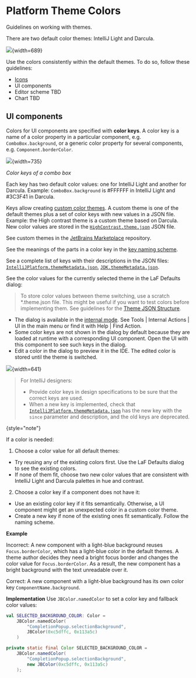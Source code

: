 <!-- Copyright 2000-2025 JetBrains s.r.o. and contributors. Use of this source code is governed by the Apache 2.0 license. -->

# Platform Theme Colors

<link-summary>Guidelines on working with themes.</link-summary>

There are two default color themes: IntelliJ Light and Darcula.

![](01_default_themes.png){width=689}

Use the colors consistently within the default themes. To do so, follow these guidelines:

* [Icons](icons.md)
* UI components
* Editor scheme TBD
* Chart TBD

## UI components

Colors for UI components are specified with **color keys**.
A color key is a name of a color property in a particular component, e.g. `ComboBox.background`, or a generic color property for several components, e.g. `Component.borderColor`.

![](02_keys_naming.png){width=735}

*Color keys of a combo box*

Each key has two default color values: one for IntelliJ Light and another for Darcula. Example: `ComboBox.background` is #FFFFFF in IntelliJ Light and #3C3F41 in Darcula.

Keys allow creating [custom color themes](themes_getting_started.md). A custom theme is one of the default themes plus a set of color keys with new values in a JSON file. Example: the High contrast theme is a custom theme based on Darcula. New color values are stored in the [`HighContrast.theme.json`](%gh-ic%/platform/platform-resources/src/themes/HighContrast.theme.json) JSON file.

See custom themes in the [JetBrains Marketplace](https://plugins.jetbrains.com/search?tags=Theme) repository.

See the meanings of the parts in a color key in the [key naming scheme](themes_metadata.md#key-naming-scheme).

See a complete list of keys with their descriptions in the JSON files: [`IntelliJPlatform.themeMetadata.json`](%gh-ic%/platform/platform-resources/src/themes/metadata/IntelliJPlatform.themeMetadata.json), [`JDK.themeMetadata.json`](%gh-ic%/platform/platform-resources/src/themes/metadata/JDK.themeMetadata.json).

See the color values for the currently selected theme in the <control>LaF Defaults</control> dialog:

> To store color values between theme switching, use a scratch <path>*.theme.json</path> file.
> This might be useful if you want to test colors before implementing them.
> See guidelines for the [Theme JSON Structure](themes_customize.md#defining-named-colors).

* The dialog is available in the [internal mode](enabling_internal.md). See <ui-path>Tools | Internal Actions | UI</ui-path> in the main menu or find it with <control>Help | Find Action</control>.
* Some color keys are not shown in the dialog by default because they are loaded at runtime with a corresponding UI component. Open the UI with this component to see such keys in the dialog.
* Edit a color in the dialog to preview it in the IDE. The edited color is stored until the theme is switched.

![](03_LaF_Defaults.png){width=641}

> For IntelliJ designers:
> * Provide color keys in design specifications to be sure that the correct keys are used.
> * When a new key is implemented, check that [`IntelliJPlatform.themeMetadata.json`](%gh-ic%/platform/platform-resources/src/themes/metadata/IntelliJPlatform.themeMetadata.json) has the new key with the `since` parameter and description, and the old keys are deprecated.
>
{style="note"}

If a color is needed:

1. Choose a color value for all default themes:

* Try reusing any of the existing colors first. Use the LaF Defaults dialog to see the existing colors.
* If none of them fit, choose two new color values that are consistent with IntelliJ Light and Darcula palettes in hue and contrast.

2. Choose a color key if a component does not have it:

* Use an existing color key if it fits semantically. Otherwise, a UI component might get an unexpected color in a custom color theme.
* Create a new key if none of the existing ones fit semantically. Follow the naming scheme.

**Example**

<format color="Red" style="bold">Incorrect:</format> A new component with a light-blue background reuses `Focus.borderColor`, which has a light-blue color in the default themes. A theme author decides they need a bright focus border and changes the color value for `Focus.borderColor`. As a result, the new component has a bright background with the text unreadable over it.

<format color="Green" style="bold">Correct:</format> A new component with a light-blue background has its own color key <code>ComponentName.background</code>.


**Implementation**
Use `JBColor.namedColor` to set a color key and fallback color values:

<tabs group="languages">
<tab title="Kotlin" group-key="kotlin">

```kotlin
val SELECTED_BACKGROUND_COLOR: Color =
    JBColor.namedColor(
        "CompletionPopup.selectionBackground",
        JBColor(0xc5dffc, 0x113a5c)
    )
```

</tab>
<tab title="Java" group-key="java">

```java
private static final Color SELECTED_BACKGROUND_COLOR =
    JBColor.namedColor(
        "CompletionPopup.selectionBackground",
        new JBColor(0xc5dffc, 0x113a5c)
    );
```

</tab>
</tabs>
